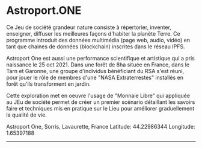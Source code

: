 # Astroport.ONE

Ce Jeu de société grandeur nature consiste à répertorier, inventer, enseigner, diffuser les meilleures façons d'habiter la planète Terre.
Ce programme introduit des données multimédia (page web, audio, vidéo) en tant que chaines de données (blockchain) inscrites dans le réseau IPFS.

Astroport One est aussi une performance scientifique et artistique qui a pris naissance le 25 oct 2021.
Dans une forêt de 8ha située en France, dans le Tarn et Garonne, une groupe d'individus bénéficiant du RSA
s'est réuni, pour jouer le rôle de membres d'une "NASA Extraterrestes" installés en forêt qu'ils transforment en jardin.

Cette exploration met en oeuvre l'usage de "Monnaie Libre" qui appliquée au JEu de société permet de créer
un premier scénario détaillant les savoirs faire et techniques mis en pratique sur le Lieu pour améliorer graduellement la qualité de vie.

Astroport One, Sorris, Lavaurette, France
Latitude: 44.22986344
Longitude: 1.65397188

---


